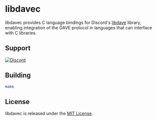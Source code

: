 # libdavec

libdavec provides C language bindings for Discord's [libdave](https://github.com/discord/libdave) library, enabling integration of the DAVE protocol in languages that can interface with C libraries.

## Support

<a href="https://discord.gg/meaSHTGyUH"><img src="https://discord.com/api/guilds/988888771187581010/widget.png?style=banner2" alt="Discord"></a>

## Building

```bash
make
```

## License

libdavec is released under the [MIT License](LICENSE.md).
